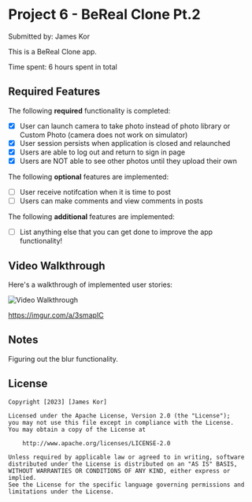 # Project 6 - BeReal Clone Pt.2

Submitted by: James Kor

This is a BeReal Clone app.

Time spent: 6 hours spent in total

## Required Features

The following **required** functionality is completed:

- [X] User can launch camera to take photo instead of photo library or Custom Photo (camera does not work on simulator)
- [X] User session persists when application is closed and relaunched
- [X] Users are able to log out and return to sign in page
- [X] Users are NOT able to see other photos until they upload their own	
 
The following **optional** features are implemented:

- [ ] User receive notifcation when it is time to post
- [ ] Users can make comments and view comments in posts	

The following **additional** features are implemented:

- [ ] List anything else that you can get done to improve the app functionality!

## Video Walkthrough

Here's a walkthrough of implemented user stories:

<img src='https://imgur.com/a/3smapIC' title='Video Walkthrough' width='' alt='Video Walkthrough' />

https://imgur.com/a/3smapIC


## Notes

Figuring out the blur functionality.

## License

    Copyright [2023] [James Kor]

    Licensed under the Apache License, Version 2.0 (the "License");
    you may not use this file except in compliance with the License.
    You may obtain a copy of the License at

        http://www.apache.org/licenses/LICENSE-2.0

    Unless required by applicable law or agreed to in writing, software
    distributed under the License is distributed on an "AS IS" BASIS,
    WITHOUT WARRANTIES OR CONDITIONS OF ANY KIND, either express or implied.
    See the License for the specific language governing permissions and
    limitations under the License.
